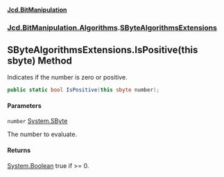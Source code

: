 #### [Jcd.BitManipulation](index.md 'index')

### [Jcd.BitManipulation.Algorithms](Jcd.BitManipulation.Algorithms 'Jcd.BitManipulation.Algorithms').[SByteAlgorithmsExtensions](Jcd.BitManipulation.Algorithms.SByteAlgorithmsExtensions 'Jcd.BitManipulation.Algorithms.SByteAlgorithmsExtensions')

## SByteAlgorithmsExtensions.IsPositive(this sbyte) Method

Indicates if the number is zero or positive.

```csharp
public static bool IsPositive(this sbyte number);
```

#### Parameters

<a name='Jcd.BitManipulation.Algorithms.SByteAlgorithmsExtensions.IsPositive(thissbyte).number'></a>

`number` [System.SByte](https://docs.microsoft.com/en-us/dotnet/api/System.SByte 'System.SByte')

The number to evaluate.

#### Returns

[System.Boolean](https://docs.microsoft.com/en-us/dotnet/api/System.Boolean 'System.Boolean')
true if >= 0.